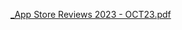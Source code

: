 [_App Store Reviews 2023 - OCT23.pdf](https://github.com/department-of-veterans-affairs/va.gov-team/files/13489799/_App.Store.Reviews.2023.-.OCT23.pdf)
